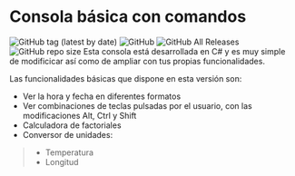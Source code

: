 # Consola básica con comandos
![GitHub tag (latest by date)](https://img.shields.io/github/v/tag/ZegameusCompanyNetwork/Consola-basica-con-comandos?color=green&label=Version&style=plastic)
![GitHub](https://img.shields.io/github/license/ZegameusCompanyNetwork/Consola-basica-con-comandos?style=plastic)
![GitHub All Releases](https://img.shields.io/github/downloads/ZegameusCompanyNetwork/Consola-basica-con-comandos/total?label=Descargas&style=plastic)
![GitHub repo size](https://img.shields.io/github/repo-size/ZegameusCompanyNetwork/Consola-basica-con-comandos?color=AABBCC&label=Tama%C3%B1o&style=plastic)
Esta consola está desarrollada en C# y es muy simple de modificicar así como de ampliar con tus propias funcionalidades.

Las funcionalidades básicas que dispone en esta versión son:
- Ver la hora y fecha en diferentes formatos
- Ver combinaciones de teclas pulsadas por el usuario, con las modificaciones Alt, Ctrl y Shift
- Calculadora de factoriales
- Conversor de unidades:
> - Temperatura
> - Longitud